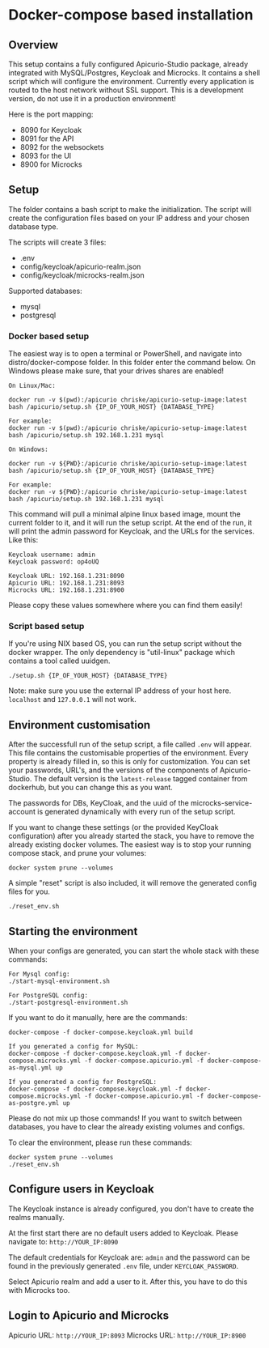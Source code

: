 # Docker-compose based installation

## Overview

This setup contains a fully configured Apicurio-Studio package, already integrated with MySQL/Postgres, Keycloak and Microcks. It contains a shell script which will configure the environment. Currently every application is routed to the host network without SSL support. This is a development version, do not use it in a production environment!

Here is the port mapping:
- 8090 for Keycloak
- 8091 for the API
- 8092 for the websockets
- 8093 for the UI
- 8900 for Microcks

## Setup

The folder contains a bash script to make the initialization. The script will create the configuration files based on your IP address and your chosen database type.

The scripts will create 3 files:
- .env
- config/keycloak/apicurio-realm.json
- config/keycloak/microcks-realm.json

Supported databases:
- mysql
- postgresql

### Docker based setup

The easiest way is to open a terminal or PowerShell, and navigate into distro/docker-compose folder. In this folder enter the command below. On Windows please make sure, that your drives shares are enabled!

```
On Linux/Mac:

docker run -v $(pwd):/apicurio chriske/apicurio-setup-image:latest bash /apicurio/setup.sh {IP_OF_YOUR_HOST} {DATABASE_TYPE}

For example:
docker run -v $(pwd):/apicurio chriske/apicurio-setup-image:latest bash /apicurio/setup.sh 192.168.1.231 mysql
```

```
On Windows:

docker run -v ${PWD}:/apicurio chriske/apicurio-setup-image:latest bash /apicurio/setup.sh {IP_OF_YOUR_HOST} {DATABASE_TYPE}

For example:
docker run -v ${PWD}:/apicurio chriske/apicurio-setup-image:latest bash /apicurio/setup.sh 192.168.1.231 mysql
```

This command will pull a minimal alpine linux based image, mount the current folder to it, and it will run the setup script. At the end of the run, it will print the admin password for Keycloak, and the URLs for the services. Like this:

```
Keycloak username: admin
Keycloak password: op4oUQ

Keycloak URL: 192.168.1.231:8090
Apicurio URL: 192.168.1.231:8093
Microcks URL: 192.168.1.231:8900

```

Please copy these values somewhere where you can find them easily!

### Script based setup

If you're using NIX based OS, you can run the setup script without the docker wrapper. The only dependency is "util-linux" package which contains a tool called uuidgen.

```
./setup.sh {IP_OF_YOUR_HOST} {DATABASE_TYPE}
```

Note: make sure you use the external IP address of your host here.  `localhost` and `127.0.0.1` will not work.

## Environment customisation

After the successfull run of the setup script, a file called `.env` will appear. This file contains the customisable properties of the environment. Every property is already filled in, so this is only for customization. You can set your passwords, URL's, and the versions of the components of Apicurio-Studio. The default version is the `latest-release` tagged container from dockerhub, but you can change this as you want.

The passwords for DBs, KeyCloak, and the uuid of the microcks-service-account is generated dynamically with every run of the setup script.

If you want to change these settings (or the provided KeyCloak configuration) after you already started the stack, you have to remove the already existing docker volumes. The easiest way is to stop your running compose stack, and prune your volumes:

```
docker system prune --volumes
```

A simple "reset" script is also included, it will remove the generated config files for you.

```
./reset_env.sh
```

## Starting the environment

When your configs are generated, you can start the whole stack with these commands:

```
For Mysql config:
./start-mysql-environment.sh

For PostgreSQL config:
./start-postgresql-environment.sh
```

If you want to do it manually, here are the commands:

```
docker-compose -f docker-compose.keycloak.yml build

If you generated a config for MySQL:
docker-compose -f docker-compose.keycloak.yml -f docker-compose.microcks.yml -f docker-compose.apicurio.yml -f docker-compose-as-mysql.yml up

If you generated a config for PostgreSQL:
docker-compose -f docker-compose.keycloak.yml -f docker-compose.microcks.yml -f docker-compose.apicurio.yml -f docker-compose-as-postgre.yml up

```

Please do not mix up those commands! If you want to switch between databases, you have to clear the already existing volumes and configs.

To clear the environment, please run these commands:

```
docker system prune --volumes
./reset_env.sh
```

## Configure users in Keycloak

The Keycloak instance is already configured, you don't have to create the realms manually.

At the first start there are no default users added to Keycloak. Please navigate to:
`http://YOUR_IP:8090`

The default credentials for Keycloak are: `admin` and the password can be found in the previously generated `.env` file, under `KEYCLOAK_PASSWORD`.

Select Apicurio realm and add a user to it. After this, you have to do this with Microcks too.


## Login to Apicurio and Microcks

Apicurio URL: `http://YOUR_IP:8093`
Microcks URL: `http://YOUR_IP:8900`
